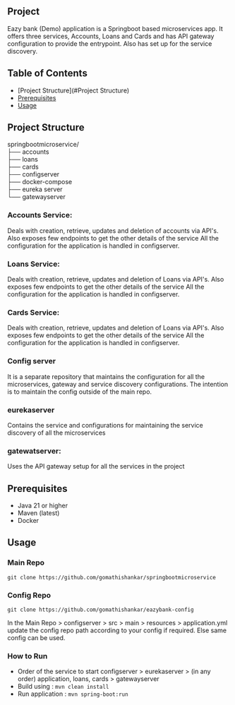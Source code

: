 ## Project
Eazy bank (Demo) application is a Springboot based microservices app. 
It offers three services, Accounts, Loans and Cards and has API gateway configuration to provide the entrypoint.
Also has set up for the service discovery.

## Table of Contents
- [Project Structure](#Project Structure)
- [Prerequisites](#prerequisites)
- [Usage](#Usage)

## Project Structure
springbootmicroservice/       
├── accounts          
├── loans             
├── cards            
├── configserver       
├── docker-compose      
├── eureka server          
└── gatewayserver        

### Accounts Service:

Deals with creation, retrieve, updates and deletion of accounts via API's.
Also exposes few endpoints to get the other details of the service
All the configuration for the application is handled in configserver.

### Loans Service:

Deals with creation, retrieve, updates and deletion of Loans via API's.
Also exposes few endpoints to get the other details of the service
All the configuration for the application is handled in configserver.

### Cards Service:

Deals with creation, retrieve, updates and deletion of Loans via API's.
Also exposes few endpoints to get the other details of the service
All the configuration for the application is handled in configserver.

### Config server
It is a separate repository that maintains the configuration for all the microservices,
gateway and service discovery configurations. The intention is to maintain the config outside of the main repo.

### eurekaserver
Contains the service and configurations for maintaining the service discovery of all the microservices

### gatewatserver:
Uses the API gateway setup for all the services in the project

## Prerequisites
- Java 21 or higher
- Maven (latest)
- Docker

## Usage

### Main Repo
`git clone https://github.com/gomathishankar/springbootmicroservice`

### Config Repo
`git clone https://github.com/gomathishankar/eazybank-config`

In the Main Repo > configserver > src > main > resources > application.yml update the config repo path according to your config if required.
Else same config can be used.

### How to Run
- Order of the service to start configserver > eurekaserver > (in any order) application, loans, cards > gatewayserver
- Build using : `mvn clean install`
- Run application : `mvn spring-boot:run`

